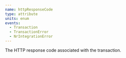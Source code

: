 ```yaml
---
name: httpResponseCode
type: attribute
units: enum
events:
  - Transaction
  - TransactionError
  - NrIntegrationError
---
```


The HTTP response code associated with the transaction.